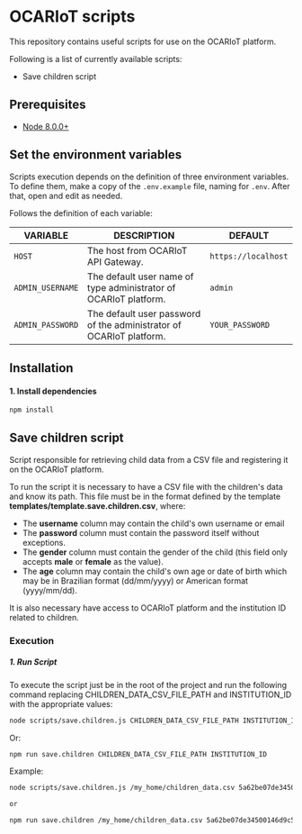 # OCARIoT scripts
This repository contains useful scripts for use on the OCARIoT platform.

Following is a list of currently available scripts:

- Save children script

## Prerequisites
- [Node 8.0.0+](https://nodejs.org/en/download/)


## Set the environment variables
Scripts execution depends on the definition of three environment variables. To define them, make a copy of the `.env.example` file, naming for `.env`. After that, open and edit as needed.

Follows the definition of each variable:

| VARIABLE | DESCRIPTION  | DEFAULT |
|-----|-----|-----|
| `HOST` | The host from OCARIoT API Gateway.  | `https://localhost` |
| `ADMIN_USERNAME` | The default user name of type administrator of OCARIoT platform.| `admin` |
| `ADMIN_PASSWORD` | The default user password of the administrator of OCARIoT platform.  | `YOUR_PASSWORD` |


## Installation
#### 1. Install dependencies
```sh  
npm install    
```


## Save children script
Script responsible for retrieving child data from a CSV file and registering it on the OCARIoT platform.

To run the script it is necessary to have a CSV file with the children's data and know its path. This file must be in the format defined by the template **templates/template.save.children.csv**, where:

- The **username** column may contain the child's own username or email
- The **password** column must contain the password itself without exceptions.
- The **gender** column must contain the gender of the child (this field only accepts **male** or **female** as the value).
- The **age** column may contain the child's own age or date of birth which may be in Brazilian format (dd/mm/yyyy) or American format (yyyy/mm/dd).

It is also necessary have access to OCARIoT platform and the institution ID related to children.


### Execution
##### 1. Run Script
To execute the script just be in the root of the project and run the following command replacing CHILDREN_DATA_CSV_FILE_PATH and INSTITUTION_ID with the appropriate values:
```sh  
node scripts/save.children.js CHILDREN_DATA_CSV_FILE_PATH INSTITUTION_ID    
```

Or:
```sh  
npm run save.children CHILDREN_DATA_CSV_FILE_PATH INSTITUTION_ID 
```

Example:
```sh  
node scripts/save.children.js /my_home/children_data.csv 5a62be07de34500146d9c544 

or

npm run save.children /my_home/children_data.csv 5a62be07de34500146d9c544
```